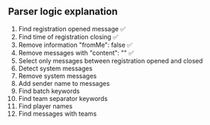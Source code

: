 ## Parser logic explanation

1. Find registration opened message ✅
2. Find time of registration closing ✅
3. Remove information "fromMe": false ✅
4. Remove messages with "content": "" ✅
5. Select only messages between registration opened and closed
6. Detect system messages
7. Remove system messages
8. Add sender name to messages
9. Find batch keywords
10. Find team separator keywords
11. Find player names
12. Find messages with teams

